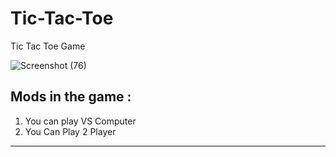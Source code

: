 # Tic-Tac-Toe
 Tic Tac Toe Game

![Screenshot (76)](https://github.com/user-attachments/assets/4f97a6cb-26fe-494c-9b1c-79728f59bb63)

Mods in the game :
---------------------
1) You can play VS Computer 
2) You Can Play 2 Player
______________________________________________________________________________________________________
